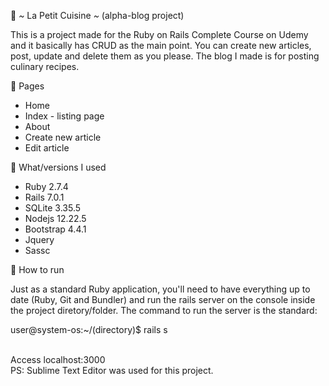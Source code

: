 :pancakes: *~* La Petit Cuisine *~* (alpha-blog project) 

This is a project made for the Ruby on Rails Complete Course on Udemy and it basically has CRUD as the main point. You can create new articles, post, update and delete them as you please. The blog I made is for posting culinary recipes.

:sushi: Pages 

- Home
- Index - listing page
- About
- Create new article
- Edit article

:cake: What/versions I used

- Ruby 2.7.4
- Rails 7.0.1
- SQLite 3.35.5
- Nodejs 12.22.5
- Bootstrap 4.4.1
- Jquery
- Sassc

:beverage_box: How to run

Just as a standard Ruby application, you'll need to have everything up to date (Ruby, Git and Bundler) and run the rails server on the console inside the project diretory/folder. The command to run the server is the standard:

user@system-os:~/(directory)$ rails s

<br> Access localhost:3000 <br>
PS: Sublime Text Editor was used for this project.
